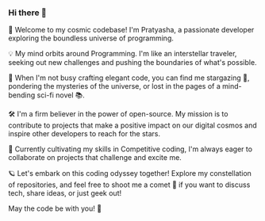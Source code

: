 ### Hi there 👋

🚀 Welcome to my cosmic codebase! I'm Pratyasha, a passionate developer exploring the boundless universe of programming.

💡 My mind orbits around Programming. I'm like an interstellar traveler, seeking out new challenges and pushing the boundaries of what's possible.

🌌 When I'm not busy crafting elegant code, you can find me stargazing 🌠, pondering the mysteries of the universe, or lost in the pages of a mind-bending sci-fi novel 📚.

🛠️ I'm a firm believer in the power of open-source. My mission is to contribute to projects that make a positive impact on our digital cosmos and inspire other developers to reach for the stars.

🌱 Currently cultivating my skills in Competitive coding, I'm always eager to collaborate on projects that challenge and excite me.

🪐 Let's embark on this coding odyssey together! Explore my constellation of repositories, and feel free to shoot me a comet 🌠 if you want to discuss tech, share ideas, or just geek out!

May the code be with you! 🖖
